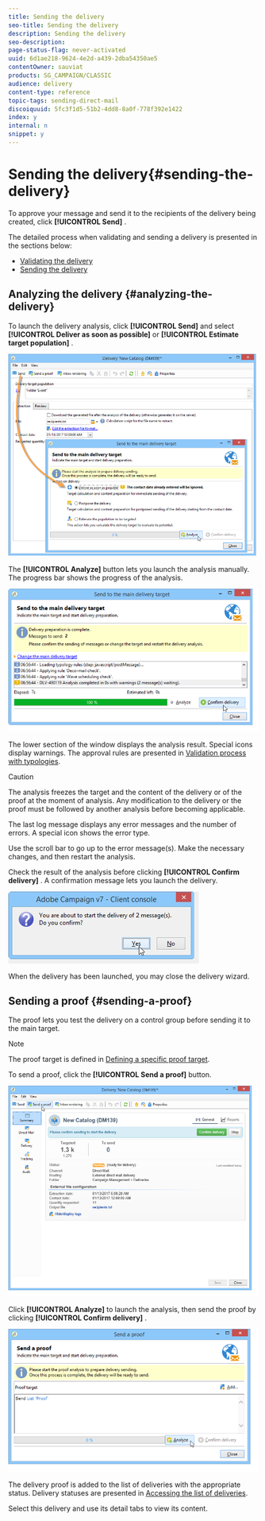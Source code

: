 ```yaml
---
title: Sending the delivery
seo-title: Sending the delivery
description: Sending the delivery
seo-description: 
page-status-flag: never-activated
uuid: 6d1ae218-9624-4e2d-a439-2dba54350ae5
contentOwner: sauviat
products: SG_CAMPAIGN/CLASSIC
audience: delivery
content-type: reference
topic-tags: sending-direct-mail
discoiquuid: 5fc3f1d5-51b2-4dd8-8a0f-778f392e1422
index: y
internal: n
snippet: y
---
```


# Sending the delivery{#sending-the-delivery}

To approve your message and send it to the recipients of the delivery being created, click **[!UICONTROL Send]** .

The detailed process when validating and sending a delivery is presented in the sections below:

* [Validating the delivery](https://helpx.adobe.com/campaign/standard/delivery/using/key-steps-when-creating-a-delivery.html#validating-the-delivery)
* [Sending the delivery](https://helpx.adobe.com/campaign/standard/delivery/using/key-steps-when-creating-a-delivery.html#sending-the-delivery)

## Analyzing the delivery {#analyzing-the-delivery}

To launch the delivery analysis, click **[!UICONTROL Send]** and select **[!UICONTROL Deliver as soon as possible]** or **[!UICONTROL Estimate target population]** .

![](assets/s_ncs_user_postal_del_send.png)

The **[!UICONTROL Analyze]** button lets you launch the analysis manually. The progress bar shows the progress of the analysis.

![](assets/s_ncs_user_postal_del_analyze.png)

The lower section of the window displays the analysis result. Special icons display warnings. The approval rules are presented in [Validation process with typologies](https://helpx.adobe.com/campaign/standard/delivery/using/key-steps-when-creating-a-delivery.html#validation-process-with-typologies).

>[!CAUTION]
>
>The analysis freezes the target and the content of the delivery or of the proof at the moment of analysis. Any modification to the delivery or the proof must be followed by another analysis before becoming applicable.

The last log message displays any error messages and the number of errors. A special icon shows the error type.

Use the scroll bar to go up to the error message(s). Make the necessary changes, and then restart the analysis.

Check the result of the analysis before clicking **[!UICONTROL Confirm delivery]** . A confirmation message lets you launch the delivery.

![](assets/s_ncs_user_postal_del_send_confirm.png)

When the delivery has been launched, you may close the delivery wizard.

## Sending a proof {#sending-a-proof}

The proof lets you test the delivery on a control group before sending it to the main target.

>[!NOTE]
>
>The proof target is defined in [Defining a specific proof target](https://helpx.adobe.com/campaign/standard/delivery/using/key-steps-when-creating-a-delivery.html#defining-a-specific-proof-target).

To send a proof, click the **[!UICONTROL Send a proof]** button.

![](assets/s_ncs_user_postal_bat_send.png)

Click **[!UICONTROL Analyze]** to launch the analysis, then send the proof by clicking **[!UICONTROL Confirm delivery]** .

![](assets/s_ncs_user_postal_bat_analyze.png)

The delivery proof is added to the list of deliveries with the appropriate status. Delivery statuses are presented in [Accessing the list of deliveries](https://helpx.adobe.com/campaign/standard/delivery/using/accessing-deliveries-information.html#accessing-the-list-of-deliveries).

Select this delivery and use its detail tabs to view its content.
